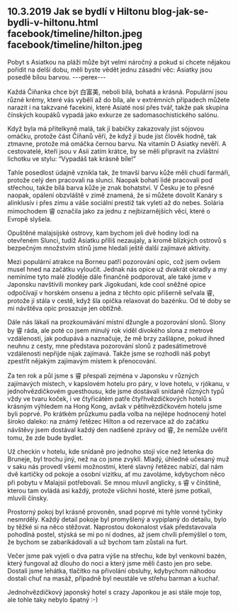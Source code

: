 10.3.2019
Jak se bydlí v Hiltonu
blog-jak-se-bydli-v-hiltonu.html
facebook/timeline/hilton.jpeg
facebook/timeline/hilton.jpeg
--------------

Pobyt s Asiatkou na pláži může být velmi náročný a pokud si chcete nějakou pořídit na delší dobu, měli byste vědět jednu zásadní věc: Asiatky jsou posedlé bílou barvou.
---perex---

Každá Číňanka chce být 白富美, neboli bílá, bohatá a krásná. Populární jsou různé krémy, které vás vybělí až do bíla, ale v extrémních případech můžete narazit i na takzvané facekini, které Asiaté nosí přes tvář, takže pak skupina čínských koupáků vypadá jako exkurze ze sadomasochistického salónu.

Když byla má přítelkyně malá, tak jí babičky zakazovaly jíst sójovou omáčku, protože část Číňanů věří, že když jí bude jíst člověk hodně, tak ztmavne, protože má omáčka černou barvu. Na vitamín D Asiatky nevěří. A cestovatelé, kteří jsou v Asii zatím krátce, by se měli připravit na zvláštní lichotku ve stylu: “Vypadáš tak krásně bíle!”

Tahle posedlost údajně vznikla tak, že tmavší barvu kůže měli chudí farmáři, protože celý den pracovali na slunci. Naopak bohatí lidé pracovali pod střechou, takže bílá barva kůže je znak bohatství. V Česku je to přesně naopak, opálení obzvláště v zimě znamená, že si můžete dovolit Kanáry s alinklusív i přes zimu a váše sociální prestiž tak vyletí až do nebes. Solária mimochodem 睿 označila jako za jednu z nejbizarnějších věcí, které o Evropě slyšela.

Opuštěné malajsijské ostrovy, kam bychom jeli dvě hodiny lodí na otevřeném Slunci, tudíž Asiatku příliš nezaujaly, a kromě blízkých ostrovů s bezpečným množstvím stínů jsme hledali ještě další zajímavé aktivity.

Mezi populární atrakce na Borneu patří pozorování opic, což jsem ovšem musel hned na začátku vyloučit. Jednak nás opice už dvakrát okradly a my nemíníme tyto malé zloděje dále finančně podporovat, ale také jsme v Japonsku navštívili monkey park Jigokudani, kde cool sněžné opice odpočívají v horském onsenu a jedna z těchto opic příšerně seřvala 睿, protože jí stála v cestě, když šla opička relaxovat do bazénku. Od té doby se mi návštěva opic prosazuje jen obtížně.

Dále nás lákali na prozkoumávání místní džungle a pozorování slonů. Slony by 睿 ráda, ale poté co jsem minulý rok viděl divokého slona z metrové vzdálenosti, jak podupává a naznačuje, že mě brzy zašlápne, pokud ihned neuhnu z cesty, mne představa pozorování slonů z padesátimetrové vzdálenosti nepřijde nijak zajímavá. Takže jsme se rozhodli náš pobyt zpestřit nějakým zajímavým místem k přenocování.

Za ten rok a půl jsme s 睿 přespali zejména v Japonsku v různých zajímavých místech, v kapslovém hotelu pro páry, v love hotelu, v rjókanu, v jednohvězdičkovém guesthousu, kde jsme dostávali snídaně různých typů vždy ve tvaru koček, i ve čtyřicátém patře čtyřhvězdičkových hotelů s krásným výhledem na Hong Kong, avšak v pětihvězdičkovém hotelu jsme byli poprvé. Po krátkém průzkumu padla volba na nejlépe hodnocený hotel široko daleko: na známý řetězec Hilton a od rezervace až do začátku návštěvy jsem dostával každý den nadšené zprávy od 睿, že nemůže uvěřit tomu, že zde bude bydlet.

Už checkin v hotelu, kde snídaně pro jednoho stojí více než letenka do Bruneje, byl trochu jiný, než na co jsme zvyklí. Mladý, úhledně učesaný muž v saku nás provedl všemi možnostmi, které slavný řetězec nabízí, dal nám dvě kartičky od pokoje a osobní vizitku, ať mu zavoláme, kdybychom něco při pobytu v Malajsii potřebovali. Se mnou mluvil anglicky, s 睿 v čínštině, kterou tam ovládá asi každý, protože všichni hosté, které jsme potkali, mluvili čínsky.

Prostorný pokoj byl krásně provoněn, snad poprvé mi tyhle vonné tyčinky nesmrděly. Každý detail pokoje byl promyšlený a vypiplaný do detailu, bylo by těžké si na něco stěžovat. Naprostou dokonalost však představovala pohodlná postel, stýská se mi po ní dodnes, až jsem chvíli přemýšlel o tom, že bychom se zabarikádovali a už bychom tam zůstali na furt.

Večer jsme pak vyjeli o dva patra výše na střechu, kde byl venkovní bazén, který fungoval až dlouho do noci a který jsme měli často jen pro sebe. Dostali jsme lehátka, tlačítko na přivolání obsluhy, kdybychom náhodou dostali chuť na masáž, případně byl neustále ve střehu barman a kuchař.

Jednohvězdičkový japonský hotel s crazy Japonkou je asi stále moje top, ale tohle taky nebylo špatný :-)